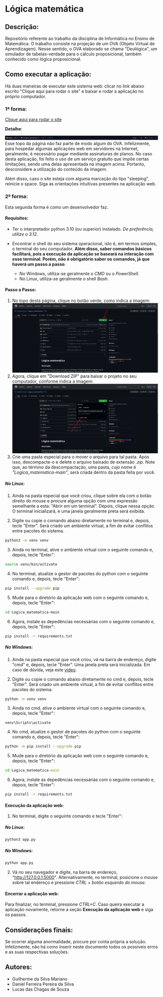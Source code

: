# Lógica matemática

## Descrição:

Repositório referente ao trabalho da disciplina de Informática no Ensino de Matemática. O trabalho consiste na projeção de um OVA (Objeto Virtual de Aprendizagem).
Nesse sentido, o OVA elaborado se chama "Deulógica", um simulador de tabelas-verdade para o cálculo proposicional, também conhecido como lógica proposicional.

## Como executar a aplicação:

Há duas maneiras de executar este sistema web: clicar no link abaixo escrito "Clique aqui para rodar o site" e baixar e rodar a aplicação no próprio computador.

### 1ª forma:

[Clique aqui para rodar o site](https://huggingface.co/spaces/Shzous/Run-Logica_matematica)

**Detalhe**: 

![Topo da página](Imagens_Repo_Git/pg_top.png)
Esse topo da página não faz parte de modo algum do OVA. Infelizmente, para hospedar algumas aplicações web em servidores na Internet, geralmente, é necessário pagar mediante assinaturas de planos. No caso desta aplicação, foi feito o uso de um serviço gratuito que impõe certas limitações, sendo uma delas apresentada na imagem acima. Portanto, desconsidere a utilização
do conteúdo da imagem.

Além disso, caso o site esteja com alguma marcação do tipo "sleeping", reinicie o space. Siga as orientações intuitivas presentes na aplicação web.

### 2ª forma:

Esta segunda forma é como um desenvolvedor faz. 

#### Requisitos:

- Ter o interpretador python 3.10 (ou superior) instalado. *De preferência,
utilize o 3.12*.
- Encontrar o shell do seu sistema operacional, isto é, em termos simples, o terminal do seu computador. **Além disso, saber comandos básicos facilitará, pois a execução da aplicação se baseará na interação com esse terminal. Porém, não é obrigatório saber os comandos, já que haverá um passo a passo**.

    - No Windows, utiliza-se geralmente o *CMD* ou o *PowerShell*.
    - No Linux, utiliza-se geralmente o shell *Bash*.

#### Passo a Passo:

1. No topo desta página, clique no botão verde, como indica a imagem:
![Topo da página do github](Imagens_Repo_Git/topo_github.png)
2. Agora, clique em "Download ZIP" para baixar o projeto no seu computador, conforme indica a imagem:
![Topo da página do github](Imagens_Repo_Git/download.png)
3. Crie uma pasta especial para o mover o arquivo para tal pasta. Após isso, descompacte-o e delete o arquivo baixado de extensão *.zip*. Note que, ao término da descompactação, uma pasta, cujo nome é *"Logica_matematica-main"*,
será criada dentro da pasta feita por você.

##### No Linux:

1. Ainda na pasta especial que você criou, clique sobre ela com o botão direito do mouse
e procure alguma opção com uma expressão semelhante a esta: "Abrir em um terminal". Depois, clique nessa opção. O terminal inicializará, e uma janela  geralmente preta será exibida.

2. Digite ou copie o comando abaixo diretamente no terminal e, depois, tecle "Enter". Será criado um ambiente virtual, a fim de evitar conflitos entre pacotes do sistema.
```bash
python3 -m venv venv
```
3. Ainda no terminal, ative o ambiente virtual com o seguinte comando e, depois, tecle "Enter":
```bash
source venv/bin/activate
```
4. No terminal, atualize o gestor de pacotes do python com o seguinte comando e, depois, tecle "Enter":
```bash
pip install --upgrade pip
```
5. Mude para o diretório da aplicação web com o seguinte comando e, depois, tecle "Enter":
```bash
cd Logica_matematica-main
```
6. Agora, instale as depedências necessárias com o seguinte comando e, depois, tecle "Enter":
 ```bash
pip install -r requirements.txt
```

##### No Windows:

1. Ainda na pasta especial que você criou, vá na barra de endereço, digite "cmd" e, depois, tecle "Enter". Uma janela preta será inicializada. Em caso de dúvida, veja este [vídeo](https://youtube.com/shorts/gtTd6R0ffnE?si=NXnWTGhiXpTodqF5).

2. Digite ou copie o comando abaixo diretamente no cmd e, depois, tecle "Enter". Será criado um ambiente virtual, a fim de evitar conflitos entre pacotes do sistema.
```bat
python -m venv venv
```
3. Ainda no cmd, ative o ambiente virtual com o seguinte comando e, depois, tecle "Enter":
```
venv\Scripts\activate
```
4. No cmd, atualize o gestor de pacotes do python com o seguinte comando e, depois, tecle "Enter":
```bat
python -m pip install --upgrade pip
```
5. Mude para o diretório da aplicação web com o seguinte comando e, depois, tecle "Enter":

```bat
cd Logica_matematica-main
```
6. Agora, instale as depedências necessárias com o seguinte comando e, depois, tecle "Enter":
 ```bat
pip install -r requirements.txt
```

#### Execução da aplicação web:

1. No terminal, digite o seguinte comando e tecle "Enter":

##### No Linux:
```bash
python3 app.py
```
##### No Windows:
```bat
python app.py
```
2. Vá no seu navegador e digite, na barra de endereço, "http://127.0.0.1:5000". Alternativamente, no terminal, posicione o mouse sobre tal endereço e pressione *CTRL + botão esquerdo do mouse*.

#### Encerrar a aplicação web:

Para finalizar, no terminal, pressione *CTRL+C*. Caso queira executar a aplicação novamente, retorne a seção **Execução da aplicação web** e siga os passos.


## Considerações finais: 

Se ocorrer alguma anormalidade, procure por conta própria a solução. Infelizmente, não há como inserir neste documento todos os possíveis erros e as suas respectivas soluções.

## Autores:

- Guilherme da Silva Mariano
- Daniel Ferreira Pereira da Silva
- Lucas das Chagas de Souza
